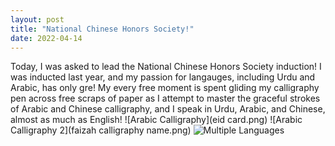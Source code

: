 ```yaml
---
layout: post
title: "National Chinese Honors Society!"
date: 2022-04-14
---
```


Today, I was asked to lead the National Chinese Honors Society induction! I was inducted last year, and my passion for langauges, including Urdu and Arabic, has only gre! My every free moment is spent gliding my calligraphy pen across free scraps of paper as I attempt to master the graceful strokes of Arabic and Chinese calligraphy, and I speak in Urdu, Arabic, and Chinese, almost as much as English!
![Arabic Calligraphy](eid card.png)
![Arabic Calligraphy 2](faizah calligraphy name.png)
![Multiple Languages](languages.png)
